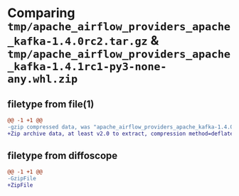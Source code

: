 # Comparing `tmp/apache_airflow_providers_apache_kafka-1.4.0rc2.tar.gz` & `tmp/apache_airflow_providers_apache_kafka-1.4.1rc1-py3-none-any.whl.zip`

## filetype from file(1)

```diff
@@ -1 +1 @@
-gzip compressed data, was "apache_airflow_providers_apache_kafka-1.4.0rc2.tar", last modified: Tue Apr 30 11:15:04 2024, max compression
+Zip archive data, at least v2.0 to extract, compression method=deflate
```

## filetype from diffoscope

```diff
@@ -1 +1 @@
-GzipFile
+ZipFile
```

